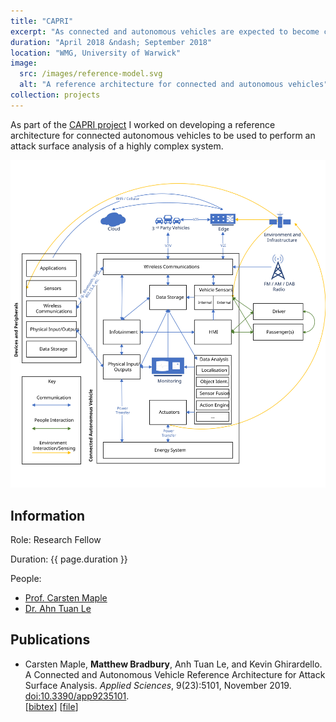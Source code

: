 ```yaml
---
title: "CAPRI"
excerpt: "As connected and autonomous vehicles are expected to become commonplace on roads nationwide, new featured are being integrated into vehicles. This includes functionality such as vehicle-to-vehicle communication and machine learning models. It is important that we investigate and address security issues posed by the larger attack surface before a wide deployment. This project designed a reference architecture which facilitated attack surface analysis of connected autonomous vehicles."
duration: "April 2018 &ndash; September 2018"
location: "WMG, University of Warwick"
image:
  src: /images/reference-model.svg
  alt: "A reference architecture for connected and autonomous vehicles"
collection: projects
---
```


As part of the [CAPRI project](https://caprimobility.com/about/support) I worked on developing a reference architecture for connected autonomous vehicles to be used to perform an attack surface analysis of a highly complex system.

![A reference architecture for Connected Autonomous Vehicles](/images/reference-model.svg)

## Information

Role: Research Fellow

Duration: {{ page.duration }}

People:
 * [Prof. Carsten Maple](https://warwick.ac.uk/fac/sci/wmg/people/profile/?wmgid=1102)
 * [Dr. Ahn Tuan Le](https://warwick.ac.uk/fac/sci/wmg/people/profile/?wmgid=1530)

## Publications
 
 *  Carsten Maple, **Matthew Bradbury**, Anh Tuan Le, and Kevin Ghirardello. A Connected and Autonomous Vehicle Reference Architecture for Attack Surface Analysis. *Applied Sciences*, 9(23):5101, November 2019. [doi:10.3390/app9235101](https://doi.org/10.3390/app9235101).  
[[bibtex](https://github.com/MBradbury/publications/raw/master/bibtex/Maple_2019_ConnectedAutonomousVehicle.bib)] [[file](https://github.com/MBradbury/publications/raw/master/papers/AppSci2019.pdf)] 

